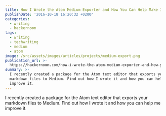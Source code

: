 ```yaml
---
title: How I Wrote the Atom Medium Exporter and How You Can Help Make It Better
publishDate: '2016-10-18 16:20:32 +0200'
categories:
  - writing
  - hackernoon
tags:
  - writing
  - techwriting
  - medium
  - atom
image: /src/assets/images/articles/projects/medium-export.png
publication_url: >-
  https://hackernoon.com/how-i-wrote-the-atom-medium-exporter-and-how-you-can-help-make-it-better-9e9e4c401da1#.1d09ezkoj
summary: >-
  I recently created a package for the Atom text editor that exports your
  markdown files to Medium. Find out how I wrote it and how you can help me
  improve it.
---
```


 I recently created a package for the Atom text editor that exports your markdown files to Medium. Find out how I wrote it and how you can help me improve it.
